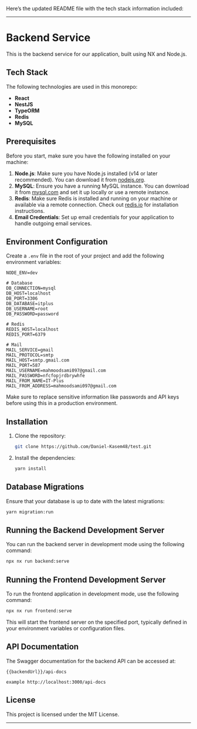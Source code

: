 Here’s the updated README file with the tech stack information included:

---

# Backend Service

This is the backend service for our application, built using NX and Node.js.

## Tech Stack

The following technologies are used in this monorepo:

- **React**
- **NestJS**
- **TypeORM**
- **Redis**
- **MySQL**

## Prerequisites

Before you start, make sure you have the following installed on your machine:

1. **Node.js**: Make sure you have Node.js installed (v14 or later recommended). You can download it from [nodejs.org](https://nodejs.org/).
2. **MySQL**: Ensure you have a running MySQL instance. You can download it from [mysql.com](https://www.mysql.com/) and set it up locally or use a remote instance.
3. **Redis**: Make sure Redis is installed and running on your machine or available via a remote connection. Check out [redis.io](https://redis.io/download) for installation instructions.
4. **Email Credentials**: Set up email credentials for your application to handle outgoing email services.

## Environment Configuration

Create a `.env` file in the root of your project and add the following environment variables:

```env
NODE_ENV=dev

# Database
DB_CONNECTION=mysql
DB_HOST=localhost
DB_PORT=3306
DB_DATABASE=itplus
DB_USERNAME=root
DB_PASSWORD=password

# Redis
REDIS_HOST=localhost
REDIS_PORT=6379

# Mail
MAIL_SERVICE=gmail
MAIL_PROTOCOL=smtp
MAIL_HOST=smtp.gmail.com
MAIL_PORT=587
MAIL_USERNAME=mahmoodsami097@gmail.com
MAIL_PASSWORD=nfcfopjrdbrywhfe
MAIL_FROM_NAME=IT-Plus
MAIL_FROM_ADDRESS=mahmoodsami097@gmail.com
```

Make sure to replace sensitive information like passwords and API keys before using this in a production environment.

## Installation

1. Clone the repository:
   ```bash
   git clone https://github.com/Daniel-Kasem48/test.git
   ```

2. Install the dependencies:
   ```bash
   yarn install
   ```

## Database Migrations

Ensure that your database is up to date with the latest migrations:
```bash
yarn migration:run
```

## Running the Backend Development Server

You can run the backend server in development mode using the following command:


```bash
npx nx run backend:serve
```

## Running the Frontend Development Server

To run the frontend application in development mode, use the following command:

```bash
npx nx run frontend:serve
```

This will start the frontend server on the specified port, typically defined in your environment variables or configuration files.

## API Documentation

The Swagger documentation for the backend API can be accessed at:

```
{{backendUrl}}/api-docs

example http://localhost:3000/api-docs
```

## License

This project is licensed under the MIT License.

---
